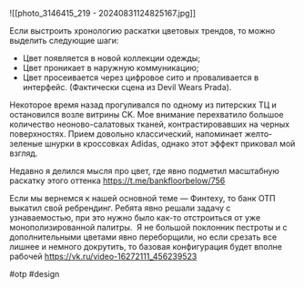 
![[photo_3146415_219 - 20240831124825167.jpg]]

Если выстроить хронологию раскатки цветовых трендов, то можно выделить следующие шаги:
- Цвет появляется в новой коллекции одежды;
- Цвет проникает в наружную коммуникацию;
- Цвет просеивается через цифровое сито и проваливается в интерфейс.
(Фактически сцена из Devil Wears Prada).

Некоторое время назад прогуливался по одному из питерских ТЦ и остановился возле витрины CK. Мое внимание перехватило большое количество неоново-салатовых тканей, контрастировавших на черных поверхностях. Прием довольно классический, напоминает желто-зеленые шнурки в кроссовках Adidas, однако этот эффект приковал мой взгляд.

Недавно я делился мысля про цвет, где явно подметил масштабную раскатку этого оттенка https://t.me/bankfloorbelow/756

Если мы вернемся к нашей основной теме — Финтеху, то банк ОТП выкатил свой ребрендинг. Ребята явно решали задачу с узнаваемостью, при это нужно было как-то отстроиться от уже монополизированной палитры.  Я не большой поклонник пестроты и с дополнительными цветами явно переборщили, но если срезать все лишнее и немного докрутить, то базовая конфигурация будет вполне рабочей https://vk.ru/video-16272111_456239523

#otp #design 